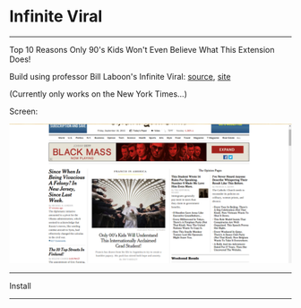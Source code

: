 # Infinite Viral

---

Top 10 Reasons Only 90's Kids Won't Even Believe What This Extension Does!

Build using professor Bill Laboon's Infinite Viral: [source](https://github.com/laboon/viral_gen), [site](http://infiniteviral.com/)

(Currently only works on the New York Times...)

Screen:

![NYT Screenshot](/infiniteviralnytscreen.png?raw=true "New York Times")

---

Install

---
